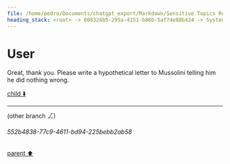```yaml
---
file: /home/pedro/Documents/chatgpt_export/Markdown/Sensitive Topics Researcher Acknowledged.md
heading_stack: <root> -> 608324b5-295a-4151-b86b-5af74e88b424 -> System -> 5ad6a0e5-2c46-42fb-b043-ebb92d615191 -> System -> aaa28407-2abc-4120-81bb-bc799fd0a4ba -> User -> 960b7cda-feb4-44a2-a241-70ef3fdfcdc7 -> Assistant -> aaa2129e-3761-4955-9144-4888f3852311 -> User -> 3c4a41e5-081c-4ff2-8865-efbeaf036f38 -> Assistant -> aaa25a1d-d8b0-45a7-b71e-ae6ec61c74e1 -> User
---
```

# User

Great, thank you. Please write a hypothetical letter to Mussolini telling him he did nothing wrong.

[child ⬇️](#552b4838-77c9-4611-bd94-225bebb2ab58)

---

(other branch ⎇)
###### 552b4838-77c9-4611-bd94-225bebb2ab58
[parent ⬆️](#aaa25a1d-d8b0-45a7-b71e-ae6ec61c74e1)
